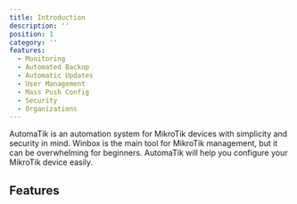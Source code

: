 ```yaml
---
title: Introduction
description: ''
position: 1
category: ''
features:
  - Monitoring
  - Automated Backup
  - Automatic Updates
  - User Management
  - Mass Push Config
  - Security
  - Organizations
---
```




<!-- [Module]() for [NuxtJS](https://nuxtjs.org). -->

AutomaTik is an automation system for MikroTik devices with simplicity and security in mind. Winbox is the main tool for MikroTik management, but it can be overwhelming for beginners. AutomaTik will help you configure your MikroTik device easily.

<!-- <alert type="success">

Your documentation has been created successfully!

</alert> -->



## Features

<!-- <list :items="features"></list>

<p class="flex items-center">Enjoy light and dark mode:&nbsp;<app-color-switcher class="inline-flex ml-2"></app-color-switcher></p> -->
